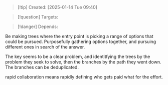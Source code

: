 
>[!tip] Created: [2025-01-14 Tue 09:40]

>[!question] Targets: 

>[!danger] Depends: 

Be making trees where the entry point is picking a range of options that could be pursued.  Purposefully gathering options together, and pursuing different ones in search of the answer.

The key seems to be a clear problem, and identitfying the trees by the problem they seek to solve, then the branches by the path they went down.  The branches can be deduplicated.

rapid collaboration means rapidly defining who gets paid what for the effort.